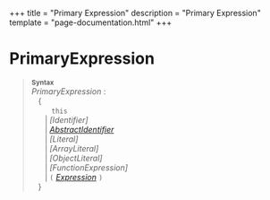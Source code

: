 +++
title = "Primary Expression"
description = "Primary Expression"
template = "page-documentation.html"
+++

# Primary&#8288;Expression

> **<sup>Syntax</sup>**\
> _PrimaryExpression_ :\
> &nbsp;&nbsp; {\
> &nbsp;&nbsp; &nbsp;&nbsp; &nbsp;&nbsp; `this`\
> &nbsp;&nbsp; &nbsp;&nbsp; |  _[Identifier]_\
> &nbsp;&nbsp; &nbsp;&nbsp; |  _[AbstractIdentifier]_\
> &nbsp;&nbsp; &nbsp;&nbsp; |  _[Literal]_\
> &nbsp;&nbsp; &nbsp;&nbsp; |  _[ArrayLiteral]_\
> &nbsp;&nbsp; &nbsp;&nbsp; |  _[ObjectLiteral]_\
> &nbsp;&nbsp; &nbsp;&nbsp; |  _[FunctionExpression]_\
> &nbsp;&nbsp; &nbsp;&nbsp; |  `(` _[Expression]_ `)`\
> &nbsp;&nbsp; }

[Trivia]: @/documentation/as2/trivia.md#trivia
[UnaryExpression]: @/documentation/as2/expressions/unary-expression.md#unary-expression
[UpdateExpression]: @/documentation/as2/expressions/update-expression.md#update-expression
[AbstractIdentifier]: @/documentation/as2/expressions/abstract-identifier.md
[Expression]: @/documentation/as2/expression.md
[avm1-pop]: @/documentation/avm1/actions/pop.md
